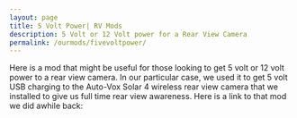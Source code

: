 ```yaml
---
layout: page
title: 5 Volt Power| RV Mods
description: 5 Volt or 12 Volt power for a Rear View Camera
permalink: /ourmods/fivevoltpower/
---
```

Here is a mod that might be useful for those looking to get 5 volt or 12 volt power to a rear view camera.  In our particular case, we used it to get 5 volt USB charging to the Auto-Vox Solar 4 wireless rear view camera that we installed to give us full time rear view awareness.  Here is a link to that mod we did awhile back:

